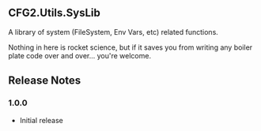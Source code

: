 ## CFG2.Utils.SysLib

A library of system (FileSystem, Env Vars, etc) related functions.

Nothing in here is rocket science, but if it saves you from writing any boiler plate code over and over... you're welcome.

## Release Notes

### 1.0.0
- Initial release